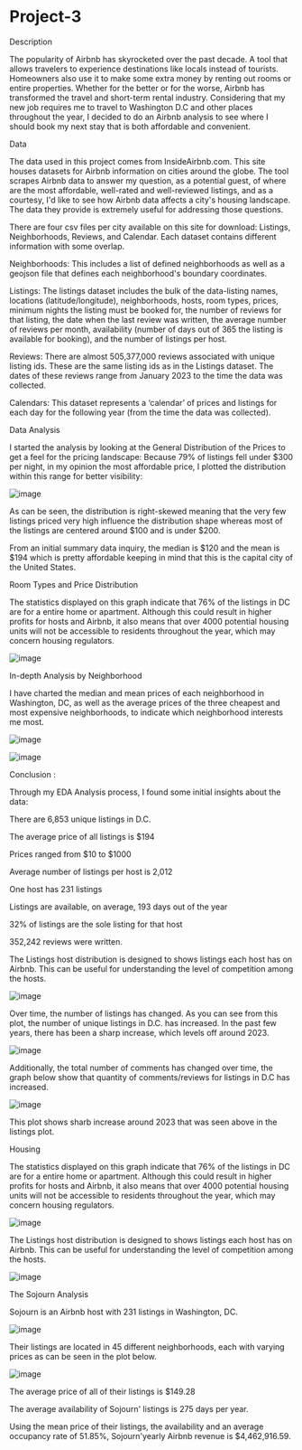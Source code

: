 # Project-3

Description


The popularity of Airbnb has skyrocketed over the past decade. A tool that allows travelers to experience destinations like locals instead of tourists. Homeowners also use it to make some extra money by renting out rooms or entire properties. Whether for the better or for the worse, Airbnb has transformed the travel and short-term rental industry.
Considering that my new job requires me to travel to Washington D.C and other places throughout the year, I decided to do an Airbnb analysis to see where I should book my next stay that is both affordable and convenient. 


Data 

The data used in this project comes from InsideAirbnb.com. This site houses datasets for Airbnb information on cities around the globe. The tool scrapes Airbnb data to answer my question, as a potential guest, of where are the most affordable, well-rated and well-reviewed listings, and as a courtesy, I'd like to see how Airbnb data affects a city's housing landscape. The data they provide is extremely useful for addressing those questions. 


There are four csv files per city available on this site for download: Listings, Neighborhoods, Reviews, and Calendar. Each dataset contains different information with some overlap.

Neighborhoods: This includes a list of defined neighborhoods as well as a geojson file that defines each neighborhood's boundary coordinates.

Listings: The listings dataset includes the bulk of the data-listing names, locations (latitude/longitude), neighborhoods, hosts, room types, prices, minimum nights the listing must be booked for, the number of reviews for that listing, the date when the last review was written, the average number of reviews per month, availability (number of days out of 365 the listing is available for booking), and the number of listings per host.

Reviews: There are almost 505,377,000 reviews associated with unique listing ids. These are the same listing ids as in the Listings dataset. The dates of these reviews range from January 2023 to the time the data was collected.

Calendars: This dataset represents a ‘calendar’ of prices and listings for each day for the following year (from the time the data was collected).




Data Analysis



I started the analysis by looking at the General Distribution of the Prices to get a feel for the pricing landscape:
Because 79% of listings fell under $300 per night, in my opinion the most affordable price, I plotted the distribution within this range for better visibility:

![image](https://github.com/magdalenaolczakalvarez/Project-3/assets/145025544/bdc4875b-c0d3-4347-8894-e48bbbf1be49)

As can be seen, the distribution is right-skewed meaning that the very few listings priced very high influence the distribution shape whereas most of the listings are centered around $100 and is under $200.

From an initial summary data inquiry, the median is $120 and the mean is $194 which is pretty affordable keeping in mind that this is the capital city of the United States. 


Room Types and Price Distribution

The statistics displayed on this graph indicate that 76% of the listings in DC are for a entire home or apartment. Although this could result in higher profits for hosts and Airbnb, it also means that over 4000 potential housing units will not be accessible to residents throughout the year, which may concern housing regulators.

![image](https://github.com/magdalenaolczakalvarez/Project-3/assets/145025544/7e2f554d-8515-439d-8ebc-c71de10c61f7)



In-depth Analysis by Neighborhood 

I have charted the median and mean prices of each neighborhood in Washington, DC, as well as the average prices of the three cheapest and most expensive neighborhoods, to indicate which neighborhood interests me most. 


![image](https://github.com/magdalenaolczakalvarez/Project-3/assets/145025544/50c69801-bbb1-4216-884c-f0e40403f6a5)


![image](https://github.com/magdalenaolczakalvarez/Project-3/assets/145025544/c295bf0c-4c19-479d-b2ba-a55497ec21a9)



Conclusion : 

Through my EDA Analysis process, I found some initial insights about the data:

There are 6,853 unique listings in D.C.

The average price of all listings is $194

Prices ranged from $10 to $1000

Average number of listings per host is 2,012

One host has 231 listings

Listings are available, on average, 193 days out of the year

32% of listings are the sole listing for that host

352,242 reviews were written.







The Listings host distribution is designed to shows listings each host has on Airbnb. This can be useful for understanding the level of competition among the hosts. 

![image](https://github.com/magdalenaolczakalvarez/Project-3/assets/145025544/56c83a38-8558-4c9e-8710-22b90b54e34f)



Over time, the number of listings has changed. As you can see from this plot, the number of unique listings in D.C. has increased. In the past few years, there has been a sharp increase, which levels off around 2023.

![image](https://github.com/magdalenaolczakalvarez/Project-3/assets/145025544/c6d2ad3a-43c1-4009-a9db-57dfb14a240e)


Additionally, the total number of comments has changed over time, the graph below show that quantity of comments/reviews for listings in D.C has increased.
 

![image](https://github.com/magdalenaolczakalvarez/Project-3/assets/145025544/370f974c-9907-4a3a-829d-f4ca9c2cc3b5)


This plot shows sharb increase around 2023 that was seen above in the listings plot. 




Housing

The statistics displayed on this graph indicate that 76% of the listings in DC are for a entire home or apartment. Although this could result in higher profits for hosts and Airbnb, it also means that over 4000 potential housing units will not be accessible to residents throughout the year, which may concern housing regulators.

![image](https://github.com/magdalenaolczakalvarez/Project-3/assets/145025544/7e2f554d-8515-439d-8ebc-c71de10c61f7)

The Listings host distribution is designed to shows listings each host has on Airbnb. This can be useful for understanding the level of competition among the hosts. 

![image](https://github.com/magdalenaolczakalvarez/Project-3/assets/145025544/56c83a38-8558-4c9e-8710-22b90b54e34f)


The Sojourn Analysis

Sojourn is an Airbnb host with 231 listings in Washington, DC. 

![image](https://github.com/magdalenaolczakalvarez/Project-3/assets/145025544/e99a52f0-c440-44b3-9011-fb25c42d4425)

Their listings are located in 45 different neighborhoods, each with varying prices as can be seen in the plot below. 

![image](https://github.com/magdalenaolczakalvarez/Project-3/assets/145025544/d09bff03-6d0b-41d3-b6f7-76584ba19077)

The average price of all of their listings is $149.28

The average availability of Sojourn' listings is 275 days per year. 

Using the mean price of their listings, the availability and an average occupancy rate of 51.85%, Sojourn'yearly Airbnb revenue is $4,462,916.59.


















